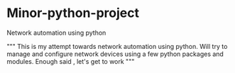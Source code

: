 # Minor-python-project
Network automation using python

""" This is my attempt towards network automation using python.
Will try to manage and configure network devices using a few python packages and modules. Enough said , let's get to work """

